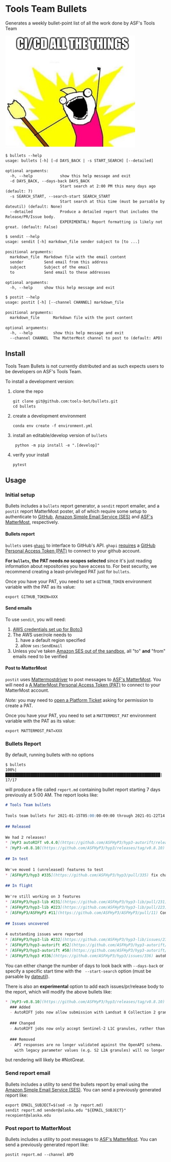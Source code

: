 # Tools Team Bullets

Generates a weekly bullet-point list of all the work done by ASF's Tools Team

![CI/CD All The Things!](docs/images/ci-cd-all-the-things.png)


```shell
$ bullets --help
usage: bullets [-h] [-d DAYS_BACK | -s START_SEARCH] [--detailed]

optional arguments:
  -h, --help            show this help message and exit
  -d DAYS_BACK, --days-back DAYS_BACK
                        Start search at 2:00 PM this many days ago (default: 7)
  -s SEARCH_START, --search-start SEARCH_START
                        Start search at this time (must be parsable by dateutil) (default: None)
  --detailed            Produce a detailed report that includes the Release/PR/Issue body.
                        EXPERIMENTAL! Report formatting is likely not great. (default: False)
```

```shell
$ sendit --help
usage: sendit [-h] markdown_file sender subject to [to ...]

positional arguments:
  markdown_file  Markdown file with the email content
  sender         Send email from this address
  subject        Subject of the email
  to             Send email to these addresses

optional arguments:
  -h, --help     show this help message and exit
```

```shell
$ postit --help
usage: postit [-h] [--channel CHANNEL] markdown_file

positional arguments:
  markdown_file      Markdown file with the post content

optional arguments:
  -h, --help         show this help message and exit
  --channel CHANNEL  The MatterMost channel to post to (default: APD)
```

## Install

Tools Team Bullets is not currently distributed and as such expects users to be
developers on ASF's Tools Team.

To install a development version:
1. clone the repo
   ```shell
   git clone git@github.com:tools-bot/bullets.git
   cd bullets
   ```
2. create a development environment
   ```shell
   conda env create -f environment.yml
   ```
3. install an editable/develop version of `bullets`
   ```shell
    python -m pip install -e ".[develop]"
   ```
4. verify your install
   ```shell
   pytest
   ```

## Usage

### Initial setup

Bullets includes a `bullets` report generator, a `sendit` report emailer, and a
`postit` report MatterMost poster, all of which require some setup to authenticate to
[GitHub](https://github.com/), [Amazon Simple Email Service (SES)](https://aws.amazon.com/ses/)
and [ASF's MatterMost](https://chat.asf.alaska.edu), respectively.

#### Bullets report

`bullets` uses [`ghapi`](https://ghapi.fast.ai/) to interface to GitHub's API.
`ghapi` [requires](https://ghapi.fast.ai/#How-to-use---Python) a 
[GitHub Personal Access Token (PAT)](https://docs.github.com/en/free-pro-team@latest/github/authenticating-to-github/creating-a-personal-access-token)
to connect to your github account. 

**For `bullets`, the PAT needs *no* scopes selected** since it's just reading information
about repositories you have access to. For best security, we recommend creating a
least-privileged PAT just for `bullets`.

Once you have your PAT, you need to set a `GITHUB_TOKEN` environment variable with
the PAT as its value:
```
export GITHUB_TOKEN=XXX
```

#### Send emails

To use `sendit`, you will need:
1. [AWS credentials set up for Boto3](https://boto3.amazonaws.com/v1/documentation/api/latest/guide/quickstart.html#configuration)
1. The AWS user/role needs to
   1. have a default region specified
   1. allow `ses:SendEmail`
1. Unless you've taken [Amazon SES out of the sandbox](https://docs.aws.amazon.com/ses/latest/DeveloperGuide/request-production-access.html),
   all "to" **and** "from" emails need to be verified

#### Post to MatterMost

`postit` uses [Mattermostdriver](https://vaelor.github.io/python-mattermost-driver/)
to post messages to [ASF's MatterMost](https://chat.asf.alaska.edu). You will need a
[A MatterMost Personal Access Token (PAT)](https://mattermost.com/blog/mattermost-integrations-mattermost-api/)
to connect to your MatterMost account.

*Note:* you may need to [open a Platform Ticket](https://asfdaac.atlassian.net/secure/CreateIssueDetails!init.jspa?pid=11808&issuetype=10002&priority=10000)
asking for permission to create a PAT.

Once you have your PAT, you need to set a `MATTERMOST_PAT` environment variable with
the PAT as its value:
```
export MATTERMOST_PAT=XXX
```

### Bullets Report

By default, running bullets with no options

```shell
$ bullets
100%|████████████████████████████████████████████████████████████████████| 17/17
```

will produce a file called `report.md` containing bullet report starting 7 days
previously at 5:00 AM. The report looks like:

```markdown
# Tools Team bullets

Tools team bullets for 2021-01-15T05:00:00-09:00 through 2021-01-22T14:50:26-09:00

## Released

We had 2 releases!
* [HyP3 autoRIFT v0.4.0](https://github.com/ASFHyP3/hyp3-autorift/releases/tag/v0.4.0)
* [HyP3-v0.8.10](https://github.com/ASFHyP3/hyp3/releases/tag/v0.8.10)

## In test

We've moved 1 (unreleased) features to test
* [ASFHyP3/hyp3 #335](https://github.com/ASFHyP3/hyp3/pull/335) fix changelog headers

## In flight

We're still working on 3 features
* [ASFHyP3/hyp3-lib #231](https://github.com/ASFHyP3/hyp3-lib/pull/231) Refactor DEM interface via global VRTs for Copernicus 30m and SRTMGL1 30m
* [ASFHyP3/hyp3-lib #223](https://github.com/ASFHyP3/hyp3-lib/pull/223) Changes needed to allow for use of IFSAR DEM
* [ASFHyP3/ASFHyP3 #11](https://github.com/ASFHyP3/ASFHyP3/pull/11) Convert RTC product guide to markdown

## Issues uncovered

4 outstanding issues were reported
* [ASFHyP3/hyp3-lib #232](https://github.com/ASFHyP3/hyp3-lib/issues/232) area2point.fix_geotiff_locations unexpectedly sets noDataValue=0
* [ASFHyP3/hyp3-autorift #52](https://github.com/ASFHyP3/hyp3-autorift/issues/52) autoRIFT assume 'glaciers' as the research application
* [ASFHyP3/hyp3-autorift #50](https://github.com/ASFHyP3/hyp3-autorift/issues/50) Remove dependence on mat file
* [ASFHyP3/hyp3 #336](https://github.com/ASFHyP3/hyp3/issues/336) autoRIFT Landsat validation too restrictive
```

You can either change the number of days to look back with `--days-back` or
specify a specific start time with the ` --start-search` option (must be parsable
by [dateutil](https://dateutil.readthedocs.io/en/stable/parser.html#dateutil.parser.parse)).

There is also an **experimental** option to add each issues/pr/release body to
the report, which will modify the above bullets like:

```markdown
* [HyP3-v0.8.10](https://github.com/ASFHyP3/hyp3/releases/tag/v0.8.10)
  ### Added
  - AutoRIFT jobs now allow submission with Landsat 8 Collection 2 granules
  
  ### Changed
  - AutoRIFT jobs now only accept Sentinel-2 L1C granules, rather than any Sentinel-2 granules
  
  ### Removed
  - API responses are no longer validated against the OpenAPI schema.  `GET /jobs` requests for jobs
    with legacy parameter values (e.g. S2 L2A granules) will no longer return HTTP 500 errors.
```

but rendering will likely be #NotGreat.

### Send report email

Bullets includes a utility to send the bullets report by email using the
[Amazon Simple Email Service (SES)](https://aws.amazon.com/ses/). You can send a
previously generated report like:

```shell
export EMAIL_SUBJECT=$(sed -n 3p report.md)
sendit report.md sender@alaska.edu "${EMAIL_SUBJECT}" recepient@alaska.edu
```

### Post report to MatterMost

Bullets includes a utility to post messages to [ASF's MatterMost](https://chat.asf.alaska.edu).
You can send a previously generated report like:

```shell
postit report.md --channel APD
```
